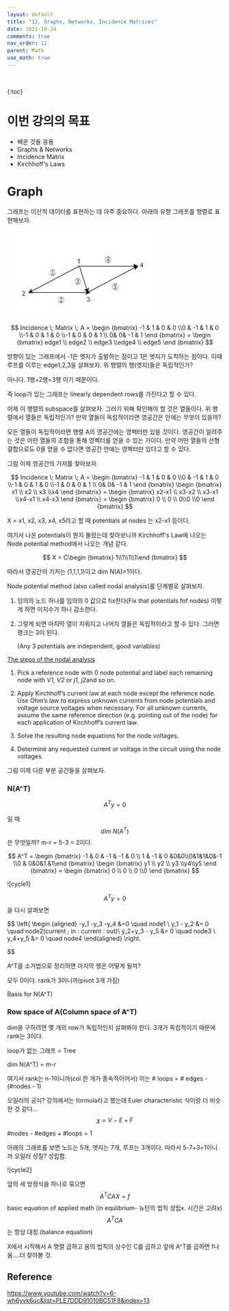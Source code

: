 ```yaml
---
layout: default
title: "12. Graphs, Networks, Incidence Matrices"
date: 2021-10-24
comments: true
nav_order: 12
parent: Math
use_math: true
---
```


<br>

{:toc} 



# **이번 강의의 목표**

- 배운 것들 응용
- Graphs & Networks
- Incidence Matrix
- Kirchhoff's Laws



# Graph

그래프는 이산적 데이터를 표현하는 데 아주 중요하다. 아래의 유향 그래프를 행렬로 표현해보자.

![graph1](https://github.com/terri1102/blog_backup/blob/master/assets/images/math/graph1.jpg?raw=true)
$$
Incidence \; Matrix \; A = \begin {bmatrix} -1 & 1 & 0 & 0 \\0 & -1 & 1 & 0 \\-1 & 0 & 1 & 0 \\-1 & 0 & 0 & 1 \\ 0& 0& -1 & 1 \end {bmatrix} = \begin {bmatrix} edge1 \\ edge2 \\ edge3 \\edge4 \\ edge5 \end {bmatrix}
$$


방향이 있는 그래프에서 -1은 엣지가 출발하는 점이고 1은 엣지가 도착하는 점이다. 이때 루프를 이루는 edge1,2,3을 살펴보자. 위 행렬의 행(엣지)들은 독립적인가? 



아니다. 1행+2행=3행 이기 때문이다.

즉 loop가 있는 그래프는 linearly dependent rows를 가진다고 할 수 있다.



이제 이 행렬의 subspace를 살펴보자. 그러기 위해 확인해야 할 것은 열들이다. 위 행렬에서 열들은 독립적인가? 만약 열들이 독립적이라면 영공간은 안에는 무엇이 있을까?

모든 열들이 독립적이라면 행렬 A의 영공간에는 영벡터만 있을 것이다. 영공간이 알려주는 것은 어떤 열들의 조합을 통해 영벡터를 얻을 수 있는 가이다. 만약 어떤 열들의 선형 결합으로도 0을 얻을 수 없다면 영공간 안에는 영벡터만 있다고 할 수 있다. 



그럼 이제 영공간의 기저를 찾아보자.


$$
Incidence \; Matrix \; A = \begin {bmatrix} -1 & 1 & 0 & 0 \\0 & -1 & 1 & 0 \\-1 & 0 & 1 & 0 \\-1 & 0 & 0 & 1 \\ 0& 0& -1 & 1 \end {bmatrix}  \begin {bmatrix} x1 \\ x2 \\ x3 \\x4  \end {bmatrix} =  \begin {bmatrix} x2-x1 \\ x3-x2 \\ x3-x1 \\x4-x1 \\ x4-x3  \end {bmatrix} =  \begin {bmatrix} 0 \\ 0 \\ 0\\0 \\0  \end {bmatrix}
$$


X = x1, x2, x3, x4, x5라고 할 때 potentials at nodes 는 x2-x1 등이다. 



여기서 나온 potentials이 뭔지 몰랐는데 찾아보니까 Kirchhoff's Law에 나오는 Node potential method에서 나오는 개념 같다. 


$$
X = C\begin {bmatrix} 1\\1\\1\\1\end {bmatrix}
$$


따라서 영공간의 기저는 (1,1,1,1)이고 dim N(A)=1이다.

Node potential method (also called nodal analysis)를 단계별로 살펴보자.

1. 임의의 노드 하나를 임의의 0 값으로 fix한다(Fix that potentials fof nodes) 이렇게 하면 미지수가 하나 감소한다. 

2. 그렇게 되면 마지막 열이 지워지고 나머지 열들은 독립적이라고 할 수 있다. 그러면 랭크는 3이 된다. 

   (Any 3 potentials are independent, good variables)



[The steps of the nodal analysis](https://www.tina.com/node-potential-method/)

1. Pick a reference node with 0 node potential and label each remaining node with *V1, V2* or *j1,* *j2*and so on.

2. Apply Kirchhoff’s current law at each node except the reference node. Use Ohm’s law to express unknown currents from node potentials and voltage source voltages when necessary. For all unknown currents, assume the same reference direction (e.g. pointing out of the node) for each application of Kirchhoff’s current law.

3. Solve the resulting node equations for the node voltages.

4. Determine any requested current or voltage in the circuit using the node voltages.



그럼 이제 다른 부분 공간들을 살펴보자.

### N(A^T)

$$
A^Ty=0
$$

일 때 
$$
dim \; N(A^T)
$$
은 무엇일까? m-r = 5-3 = 2이다.


$$
A^T = \begin {bmatrix} -1 & 0 & -1 & -1 & 0 \\ 1 & -1 & 0 &0&0\\0&1&1&0&-1 \\0 & 0&0&1 &1\end {bmatrix}  \begin {bmatrix} y1 \\ y2 \\ y3 \\y4\\y5  \end {bmatrix} =  \begin {bmatrix} 0 \\ 0 \\ 0 \\0  \end {bmatrix}
$$


![cycle1]


$$
A^Ty =0
$$
을 다시 살펴보면 


$$
\left\{ \begin {aligned} -y_1 -y_3 -y_4 &=0 \quad node1 \\
y_1 - y_2 &= 0 \quad node2(current \; in \:  current \: out)\\ 
y_2+y_3 - y_5 &= 0 \quad node3 \\
y_4+y_5 &= 0 \quad node4
\end{aligned}
\right.

$$


A^T를 소거법으로 정리하면 마지막 행은 어떻게 될까?

모두 0이다. rank가 3이니까(pivot 3개 가짐)

Basis for N(A^T)



### Row space of A(Column space of A^T)

dim을 구하려면 몇 개의 row가 독립적인지 살펴봐야 한다. 3개가 독립적이기 때문에 rank는 3이다.



loop가 없는 그래프 = Tree



dim N(A^T) = m-r 

여기서 rank는 n-1이니까(col 한 개가 종속적이어서) 이는 # loops = # edges - (#nodes - 1)



오일러의 공식? 강의에서는 formula라고 했는데 Euler characteristic 식이랑 더 비슷한 것 같다...
$$
\chi = V - E + F
$$


#nodes - #edges + #loops = 1

아래의 그래프를 보면 노드는 5개, 엣지는 7개, 루프는 3개이다. 따라서 5-7+3=1이니까 오일러 성질? 성립함.

![cycle2]



앞의 세 방정식을 하나로 묶으면
$$
A^TCAX = f
$$
basic equation of applied math (in equlibrium- 뉴턴의 법칙 성립x. 시간은 고려x)
$$
A^TCA
$$
는 항상 대칭.(balance equation)

X에서 시작해서 A 행렬 곱하고 옴의 법칙의 상수인 C를 곱하고 앞에 A^T를 곱하면 f나옴....더 찾아볼 것.



## Reference

https://www.youtube.com/watch?v=6-wh6yvk6uc&list=PLE7DDD91010BC51F8&index=13

